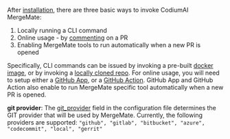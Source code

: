 
After [installation](https://khulnasoft.github.io/Docs-MergeMate/installation/), there are three basic ways to invoke CodiumAI MergeMate:

1. Locally running a CLI command
2. Online usage - by [commenting](https://github.com/Khulnasoft/mergemate/pull/229#issuecomment-1695021901) on a PR
3. Enabling MergeMate tools to run automatically when a new PR is opened


Specifically, CLI commands can be issued by invoking a pre-built [docker image](https://khulnasoft.github.io/Docs-MergeMate/installation/#run-from-source), or by invoking a [locally cloned repo](https://khulnasoft.github.io/Docs-MergeMate/installation/#locally).
For online usage, you will need to setup either a [GitHub App](https://khulnasoft.github.io/Docs-MergeMate/installation/#run-as-a-github-app), or a [GitHub Action](https://khulnasoft.github.io/Docs-MergeMate/installation/#run-as-a-github-action).
GitHub App and GitHub Action also enable to run MergeMate specific tool automatically when a new PR is opened.


**git provider**: The [git_provider](https://github.com/Khulnasoft/mergemate/blob/main/mergemate/settings/configuration.toml#L4) field in the configuration file determines the GIT provider that will be used by MergeMate. Currently, the following providers are supported:
`
"github", "gitlab", "bitbucket", "azure", "codecommit", "local", "gerrit"
`

